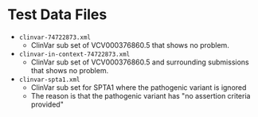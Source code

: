 # Test Data Files

- `clinvar-74722873.xml`
    - ClinVar sub set of VCV000376860.5 that shows no problem.
- `clinvar-in-context-74722873.xml`
    - ClinVar sub set of VCV000376860.5 and surrounding submissions that shows no problem.
- `clinvar-spta1.xml`
    - ClinVar sub set for SPTA1 where the pathogenic variant is ignored
    - The reason is that the pathogenic variant has "no assertion criteria provided"
